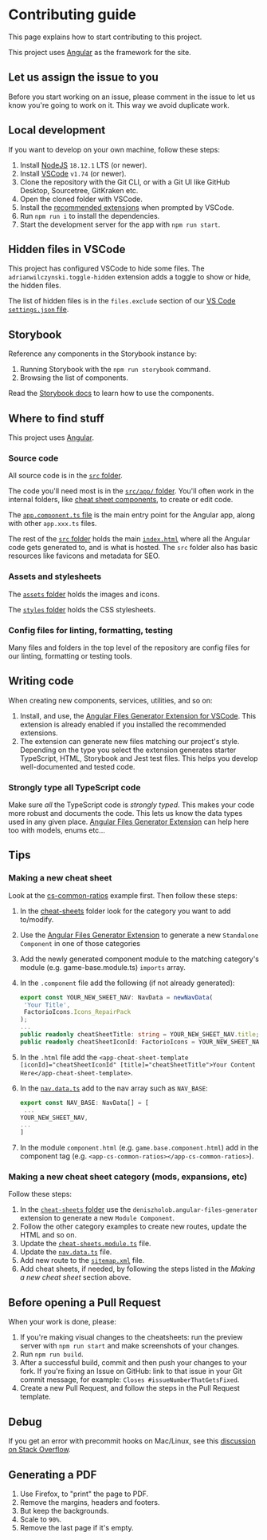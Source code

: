 # Contributing guide

This page explains how to start contributing to this project.

This project uses [Angular](https://angular.dev/) as the framework for the site.

## Let us assign the issue to you

Before you start working on an issue, please comment in the issue to let us know you're going to work on it.
This way we avoid duplicate work.

## Local development

If you want to develop on your own machine, follow these steps:

1. Install [NodeJS](https://nodejs.org/) `18.12.1` LTS (or newer).
2. Install [VSCode](https://code.visualstudio.com/) `v1.74` (or newer).
3. Clone the repository with the Git CLI, or with a Git UI like GitHub Desktop, Sourcetree, GitKraken etc.
4. Open the cloned folder with VSCode.
5. Install the [recommended extensions](.vscode/extensions.json) when prompted by VSCode.
6. Run `npm run i` to install the dependencies.
7. Start the development server for the app with `npm run start`.

## Hidden files in VSCode

This project has configured VSCode to hide some files.
The `adrianwilczynski.toggle-hidden` extension adds a toggle to show or hide, the hidden files.

The list of hidden files is in the `files.exclude` section of our [VS Code `settings.json` file](.vscode/settings.json).

## Storybook

Reference any components in the Storybook instance by:

1. Running Storybook with the `npm run storybook` command.
2. Browsing the list of components.

Read the [Storybook docs](https://storybook.js.org/docs) to learn how to use the components.

## Where to find stuff

This project uses [Angular](https://angular.dev/).

### Source code

All source code is in the [`src` folder](./src/).

The code you'll need most is in the [`src/app/` folder](./src/app/).
You'll often work in the internal folders, like [cheat sheet components](./src/app/cheat-sheets/), to create or edit code.

The [`app.component.ts` file](./src/app/app.component.ts) is the main entry point for the Angular app, along with other `app.xxx.ts` files.

The rest of the [`src` folder](./src/) holds the main [`index.html`](./src/index.html) where all the Angular code gets generated to, and is what is hosted.
The `src` folder also has basic resources like favicons and metadata for SEO.

### Assets and stylesheets

The [`assets` folder](./src/assets/) holds the images and icons.

The [`styles` folder](./src/styles/) holds the CSS stylesheets.

### Config files for linting, formatting, testing

Many files and folders in the top level of the repository are config files for our linting, formatting or testing tools.

## Writing code

When creating new components, services, utilities, and so on:

1. Install, and use, the [Angular Files Generator Extension for VSCode](https://marketplace.visualstudio.com/items?itemName=deniszholob.angular-files-generator). This extension is already enabled if you installed the recommended extensions.
2. The extension can generate new files matching our project's style. Depending on the type you select the extension generates starter TypeScript, HTML, Storybook and Jest test files. This helps you develop well-documented and tested code.

### Strongly type all TypeScript code

Make sure _all_ the TypeScript code is _strongly typed_.
This makes your code more robust and documents the code.
This lets us know the data types used in any given place.
[Angular Files Generator Extension](https://marketplace.visualstudio.com/items?itemName=deniszholob.angular-files-generator) can help here too with models, enums etc...

## Tips

### Making a new cheat sheet

Look at the [cs-common-ratios](./src/app/cheat-sheets/game-base/cs-common-ratios/) example first.
Then follow these steps:

1. In the [cheat-sheets](./src/app/cheat-sheets/) folder look for the category you want to add to/modify.
2. Use the [Angular Files Generator Extension](https://marketplace.visualstudio.com/items?itemName=deniszholob.angular-files-generator) to generate a new `Standalone Component` in one of those categories
3. Add the newly generated component module to the matching category's module (e.g. game-base.module.ts) `imports` array.
4. In the `.component` file add the following (if not already generated):

   ```ts
   export const YOUR_NEW_SHEET_NAV: NavData = newNavData(
    'Your Title',
    FactorioIcons.Icons_RepairPack
   );
   ...
   public readonly cheatSheetTitle: string = YOUR_NEW_SHEET_NAV.title;
   public readonly cheatSheetIconId: FactorioIcons = YOUR_NEW_SHEET_NAV.sheetIconId;
   ```

5. In the `.html` file add the `<app-cheat-sheet-template [iconId]="cheatSheetIconId" [title]="cheatSheetTitle">Your Content Here</app-cheat-sheet-template>`.
6. In the [`nav.data.ts`](https://github.com/deniszholob/factorio-cheat-sheet/src/app/layout/nav/nav.data.ts) add to the nav array such as `NAV_BASE`:
   ```ts
   export const NAV_BASE: NavData[] = [
    ...
   YOUR_NEW_SHEET_NAV,
   ...
   ]
   ```
7. In the module `component.html` (e.g. `game.base.component.html`) add in the component tag (e.g. `<app-cs-common-ratios></app-cs-common-ratios>`).

### Making a new cheat sheet category (mods, expansions, etc)

Follow these steps:

1. In the [`cheat-sheets` folder](./src/app/cheat-sheets/) use the `deniszholob.angular-files-generator` extension to generate a new `Module Component`.
2. Follow the other category examples to create new routes, update the HTML and so on.
3. Update the [`cheat-sheets.module.ts`](./src/app/cheat-sheets/cheat-sheets.module.ts) file.
4. Update the [`nav.data.ts`](./src/app/layout/nav/nav.data.ts) file.
5. Add new route to the [`sitemap.xml`](./src/sitemap.xml) file.
6. Add cheat sheets, if needed, by following the steps listed in the _Making a new cheat sheet_ section above.

## Before opening a Pull Request

When your work is done, please:

1. If you're making visual changes to the cheatsheets: run the preview server with `npm run start` and make screenshots of your changes.
2. Run `npm run build`.
3. After a successful build, commit and then push your changes to your fork. If you're fixing an Issue on GitHub: link to that issue in your Git commit message, for example: `Closes #issueNumberThatGetsFixed`.
4. Create a new Pull Request, and follow the steps in the Pull Request template.

## Debug

If you get an error with precommit hooks on Mac/Linux, see this [discussion on Stack Overflow](https://stackoverflow.com/a/72279243).

## Generating a PDF

1. Use Firefox, to "print" the page to PDF.
2. Remove the margins, headers and footers.
3. But keep the backgrounds.
4. Scale to `90%`.
5. Remove the last page if it's empty.
